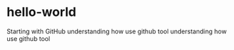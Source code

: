 # hello-world
Starting with GitHub
understanding how use github tool
understanding how use github tool
